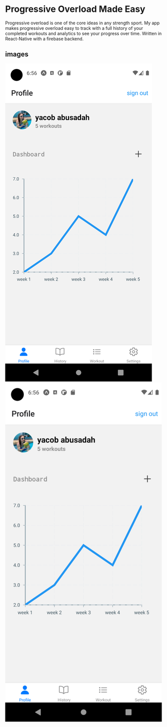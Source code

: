 # Progressive Overload Made Easy
Progressive overload is one of the core ideas in any strength sport. My app makes progressive overload easy to track with a full history of your completed workouts and analytics to see your progress over time. Written in React-Native with a firebase backend.

## images
![picture in app](/Screenshot_1670806592.png)
<img src="/Screenshot_1670806592.png" width="600">
